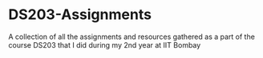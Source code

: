 # DS203-Assignments
A collection of all the assignments and resources gathered as a part of the course DS203 that I did during my 2nd year at IIT Bombay
